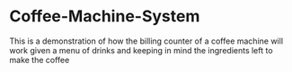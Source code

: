 # Coffee-Machine-System
This is a demonstration of how the billing counter of a coffee machine will work given a menu of drinks and keeping in mind the ingredients left to make the coffee
